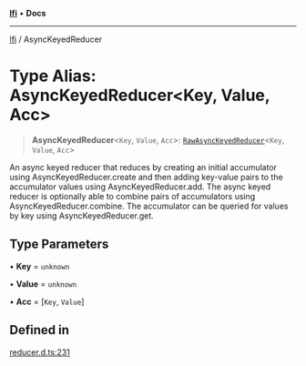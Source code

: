 [**lfi**](../readme.md) • **Docs**

---

[lfi](../globals.md) / AsyncKeyedReducer

# Type Alias: AsyncKeyedReducer\<Key, Value, Acc\>

> **AsyncKeyedReducer**\<`Key`, `Value`, `Acc`\>:
> [`RawAsyncKeyedReducer`](RawAsyncKeyedReducer.md)\<`Key`, `Value`, `Acc`\>

An async keyed reducer that reduces by creating an initial accumulator using
AsyncKeyedReducer.create and then adding key-value pairs to the accumulator
values using AsyncKeyedReducer.add. The async keyed reducer is optionally able
to combine pairs of accumulators using AsyncKeyedReducer.combine. The
accumulator can be queried for values by key using AsyncKeyedReducer.get.

## Type Parameters

• **Key** = `unknown`

• **Value** = `unknown`

• **Acc** = [`Key`, `Value`]

## Defined in

[reducer.d.ts:231](https://github.com/TomerAberbach/lfi/blob/85d6360ac7d8f71c70f308d2ace5bc2aa99ab03d/src/operations/reducer.d.ts#L231)
